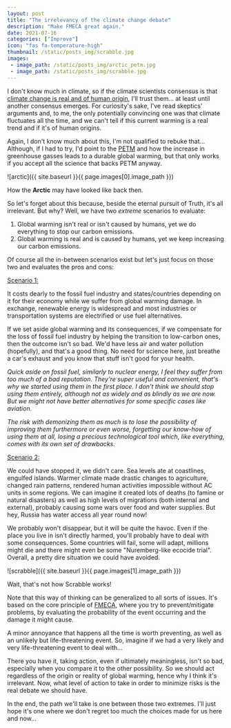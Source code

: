 ```yaml
---
layout: post
title: "The irrelevancy of the climate change debate"
description: "Make FMECA great again."
date: 2021-07-16
categories: ["Improve"]
icon: "fas fa-temperature-high"
thumbnail: /static/posts_img/scrabble.jpg
images:
 - image_path: /static/posts_img/arctic_petm.jpg
 - image_path: /static/posts_img/scrabble.jpg
---
```


I don't know much in climate, so if the climate scientists consensus is that [climate change is real and of human origin](https://iopscience.iop.org/article/10.1088/1748-9326/11/4/048002), I'll trust them... at least until another consensus emerges. For curiosity's sake, I've read skeptics' arguments and, to me, the only potentially convincing one was that climate fluctuates all the time, and we can't tell if this current warming is a real trend and if it's of human origins.

Again, I don't know much about this, I'm not qualified to rebuke that... Although, if I had to try, I'd point to the [PETM](https://en.wikipedia.org/wiki/Paleocene%E2%80%93Eocene_Thermal_Maximum) and how the increase in greenhouse gasses leads to a durable global warming, but that only works if you accept all the science that backs PETM anyway.

![arctic]({{ site.baseurl }}{{ page.images[0].image_path }})
<p class="legend">How the <b>Arctic</b> may have looked like back then.</p>

So let's forget about this because, beside the eternal pursuit of Truth, it's all irrelevant. But why? Well, we have two *extreme* scenarios to evaluate:

1. Global warming isn't real or isn't caused by humans, yet we do everything to stop our carbon emissions.
2. Global warming is real and is caused by humans, yet we keep increasing our carbon emissions.

Of course all the in-between scenarios exist but let's just focus on those two and evaluates the pros and cons:

<u>Scenario 1:</u>

It costs dearly to the fossil fuel industry and states/countries depending on it for their economy while we suffer from global warming damage. In exchange, renewable energy is widespread and most industries or transportation systems are electrified or use fuel alternatives.

If we set aside global warming and its consequences, if we compensate for the loss of fossil fuel industry by helping the transition to low-carbon ones, then the outcome isn't so bad. We'd have less air and water pollution (hopefully), and that's a good thing. No need for science here, just breathe a car's exhaust and you know that stuff isn't good for your health.

*Quick aside on fossil fuel, similarly to nuclear energy, I feel they suffer from too much of a bad reputation. They're super useful and convenient, that's why we started using them in the first place. I don't think we should stop using them entirely, although not as widely and as blindly as we are now. But we might not have better alternatives for some specific cases like aviation.*

*The risk with demonizing them as much is to lose the possibility of improving them furthermore or even worse, forgetting our know-how of using them at all, losing a precious technological tool which, like everything, comes with its own set of drawbacks.*

<u>Scenario 2:</u>

We could have stopped it, we didn't care. Sea levels ate at coastlines, engulfed islands. Warmer climate made drastic changes to agriculture, changed rain patterns, rendered human activities impossible without AC units in some regions. We can imagine it created lots of deaths (to famine or natural disasters) as well as high levels of migrations (both internal and external), probably causing some wars over food and water supplies. But hey, Russia has water access all year round now!

We probably won't disappear, but it will be quite the havoc. Even if the place you live in isn't directly harmed, you'll probably have to deal with some consequences. Some countries will fail, some will adapt, millions might die and there might even be some "Nuremberg-like ecocide trial". Overall, a pretty dire situation we could have avoided.

![scrabble]({{ site.baseurl }}{{ page.images[1].image_path }})
<p class="legend">Wait, that's not how Scrabble works!</p>

Note that this way of thinking can be generalized to all sorts of issues. It's based on the core principle of [FMECA](https://en.wikipedia.org/wiki/Failure_mode,_effects,_and_criticality_analysis), where you try to prevent/mitigate problems, by evaluating the probability of the event occurring and the damage it might cause.

A minor annoyance that happens all the time is worth preventing, as well as an unlikely but life-threatening event. So, imagine if we had a very likely and very life-threatening event to deal with...

There you have it, taking action, even if ultimately meaningless, isn't so bad, especially when you compare it to the other possibility. So we should act regardless of the origin or reality of global warming, hence why I think it's irrelevant. Now, what level of action to take in order to minimize risks is the real debate we should have.

In the end, the path we'll take is one between those two extremes. I'll just hope it's one where we don't regret too much the choices made for us here and now...